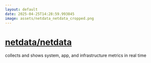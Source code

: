 ```yaml
---
layout: default
date: 2025-04-25T14:28:59.993845
image: assets/netdata_netdata_cropped.png
---
```


# [netdata/netdata](https://github.com/netdata/netdata)

collects and shows system, app, and infrastructure metrics in real time
